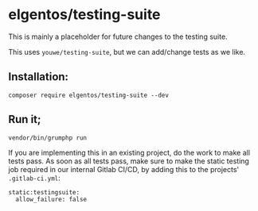 # elgentos/testing-suite

This is mainly a placeholder for future changes to the testing suite.

This uses `youwe/testing-suite`, but we can add/change tests as we like. 

## Installation:

```
composer require elgentos/testing-suite --dev
```

## Run it;

```
vendor/bin/grumphp run
```

If you are implementing this in an existing project, do the work to make all tests pass. As soon as all tests pass, make sure to make the static testing job required in our internal Gitlab CI/CD, by adding this to the projects' `.gitlab-ci.yml`:

```
static:testingsuite:
  allow_failure: false
```
